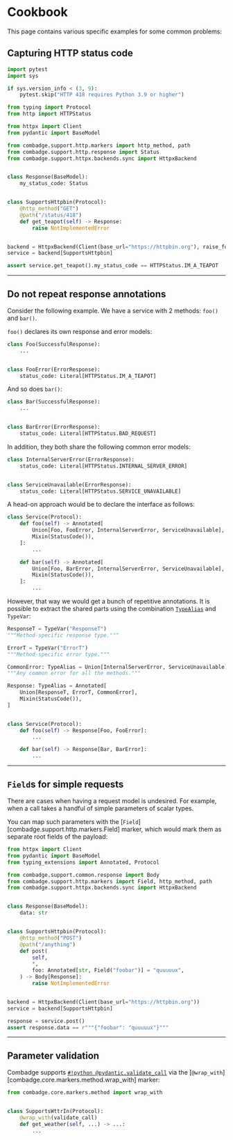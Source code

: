 # Cookbook

This page contains various specific examples for some common problems:

## Capturing HTTP status code

```python title="status_code.py" hl_lines="14 19 25 32"
import pytest
import sys

if sys.version_info < (3, 9):
    pytest.skip("HTTP 418 requires Python 3.9 or higher")

from typing import Protocol
from http import HTTPStatus

from httpx import Client
from pydantic import BaseModel

from combadge.support.http.markers import http_method, path
from combadge.support.http.response import Status
from combadge.support.httpx.backends.sync import HttpxBackend


class Response(BaseModel):
    my_status_code: Status


class SupportsHttpbin(Protocol):
    @http_method("GET")
    @path("/status/418")
    def get_teapot(self) -> Response:
        raise NotImplementedError


backend = HttpxBackend(Client(base_url="https://httpbin.org"), raise_for_status=False)
service = backend[SupportsHttpbin]

assert service.get_teapot().my_status_code == HTTPStatus.IM_A_TEAPOT
```

<hr>

## Do not repeat response annotations

Consider the following example. We have a service with 2 methods: `foo()` and `bar()`.

`foo()` declares its own response and error models:

```python
class Foo(SuccessfulResponse):
    ...


class FooError(ErrorResponse):
    status_code: Literal[HTTPStatus.IM_A_TEAPOT]
```

And so does `bar()`:

```python
class Bar(SuccessfulResponse):
    ...


class BarError(ErrorResponse):
    status_code: Literal[HTTPStatus.BAD_REQUEST]
```

In addition, they both share the following common error models:

```python
class InternalServerError(ErrorResponse):
    status_code: Literal[HTTPStatus.INTERNAL_SERVER_ERROR]


class ServiceUnavailable(ErrorResponse):
    status_code: Literal[HTTPStatus.SERVICE_UNAVAILABLE]
```

A head-on approach would be to declare the interface as follows:

```python
class Service(Protocol):
    def foo(self) -> Annotated[
        Union[Foo, FooError, InternalServerError, ServiceUnavailable],
        Mixin(StatusCode()),
    ]:
        ...

    def bar(self) -> Annotated[
        Union[Foo, BarError, InternalServerError, ServiceUnavailable],
        Mixin(StatusCode()),
    ]:
        ...
```

However, that way we would get a bunch of repetitive annotations. It is possible to extract the shared parts using the combination [`TypeAlias`](https://docs.python.org/3/library/typing.html#typing.TypeAlias) and `TypeVar`:

```python
ResponseT = TypeVar("ResponseT")
"""Method-specific response type."""

ErrorT = TypeVar("ErrorT")
"""Method-specific error type."""

CommonError: TypeAlias = Union[InternalServerError, ServiceUnavailable]
"""Any common error for all the methods."""

Response: TypeAlias = Annotated[
    Union[ResponseT, ErrorT, CommonError],
    Mixin(StatusCode()),
]


class Service(Protocol):
    def foo(self) -> Response[Foo, FooError]:
        ...

    def bar(self) -> Response[Bar, BarError]:
        ...
```

<hr>

## `Field`s for simple requests

There are cases when having a request model is undesired. For example, when a call takes a handful of simple
parameters of scalar types.

You can map such parameters with the [`Field`][combadge.support.http.markers.Field] marker,
which would mark them as separate root fields of the payload:

```python title="field.py" hl_lines="20"
from httpx import Client
from pydantic import BaseModel
from typing_extensions import Annotated, Protocol

from combadge.support.common.response import Body
from combadge.support.http.markers import Field, http_method, path
from combadge.support.httpx.backends.sync import HttpxBackend


class Response(BaseModel):
    data: str


class SupportsHttpbin(Protocol):
    @http_method("POST")
    @path("/anything")
    def post(
        self,
        *,
        foo: Annotated[str, Field("foobar")] = "quuuuux",
    ) -> Body[Response]:
        raise NotImplementedError


backend = HttpxBackend(Client(base_url="https://httpbin.org"))
service = backend[SupportsHttpbin]

response = service.post()
assert response.data == r"""{"foobar": "quuuuux"}"""
```

<hr>

## Parameter validation

Combadge supports [`#!python @pydantic.validate_call`](https://docs.pydantic.dev/latest/api/validate_call/) via the
[`@wrap_with`][combadge.core.markers.method.wrap_with] marker:

```python
from combadge.core.markers.method import wrap_with


class SupportsWttrIn(Protocol):
    @wrap_with(validate_call)
    def get_weather(self, ...) -> ...:
        ...
```
